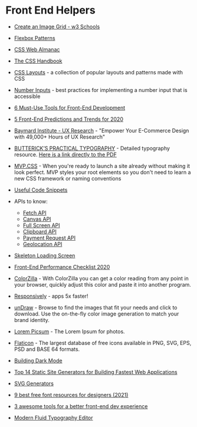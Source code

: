 # Front End Helpers

- [Create an Image Grid - w3 Schools](https://www.w3schools.com/howto/howto_js_image_grid.asp)

- [Flexbox Patterns](https://www.flexboxpatterns.com)

- [CSS Web Almanac](https://almanac.httparchive.org/en/2019/css?utm_source=CSS-Weekly&utm_campaign=Issue-387&utm_medium=email#introduction)

- [The CSS Handbook](https://www.freecodecamp.org/news/the-css-handbook-a-handy-guide-to-css-for-developers-b56695917d11/)

- [CSS Layouts](https://csslayout.io/) - a collection of popular layouts and patterns made with CSS

- [Number Inputs](https://technology.blog.gov.uk/2020/02/24/why-the-gov-uk-design-system-team-changed-the-input-type-for-numbers/) - best practices for implementing a number input that is accessible

- [6 Must-Use Tools for Front-End Development](https://medium.com/better-programming/6-must-use-tools-for-front-end-development-643f50c9161)

- [5 Front-End Predictions and Trends for 2020](https://medium.com/better-programming/5-front-end-predictions-and-trends-for-2020-afc949e0eba2)

- [Baymard Institute - UX Research](https://baymard.com) - "Empower Your E-Commerce Design with 49,000+ Hours of UX Research"

- [BUTTERICK’S PRACTICAL TYPOGRAPHY](https://practicaltypography.com/) - Detailed typography resource. [Here is a link directly to the PDF](https://toc.cryptobook.us/book.pdf)

- [MVP.CSS](https://andybrewer.github.io/mvp/) - When you're ready to launch a site already without making it look perfect. MVP styles your root elements so you don't need to learn a new CSS framework or naming conventions

- [Useful Code Snippets](https://www.30secondsofcode.org)

- APIs to know:

  - [Fetch API](https://developer.mozilla.org/en-US/docs/Web/API/Fetch_API)
  - [Canvas API](https://www.w3schools.com/tags/ref_canvas.asp)
  - [Full Screen API](https://developer.mozilla.org/en-US/docs/Web/API/Fullscreen_API)
  - [Clipboard API](https://developer.mozilla.org/en-US/docs/Web/API/Clipboard_API)
  - [Payment Request API](https://developer.mozilla.org/en-US/docs/Web/API/Payment_Request_API)
  - [Geolocation API](https://developer.mozilla.org/en-US/docs/Web/API/Geolocation_API)

- [Skeleton Loading Screen](https://medium.com/better-programming/the-what-why-and-how-of-using-a-skeleton-loading-screen-e68809d7f702)

- [Front-End Performance Checklist 2020](https://www.smashingmagazine.com/2020/01/front-end-performance-checklist-2020-pdf-pages/)

- [ColorZilla](https://chrome.google.com/webstore/detail/colorzilla/bhlhnicpbhignbdhedgjhgdocnmhomnp?hl=en) - With ColorZilla you can get a color reading from any point in your browser, quickly adjust this color and paste it into another program.

- [Responsively](https://responsively.app) - apps 5x faster!

- [unDraw](https://undraw.co/illustrations) - Browse to find the images that fit your needs and click to download. Use the on-the-fly color image generation to match your brand identity.

- [Lorem Picsum](https://picsum.photos) - The Lorem Ipsum for photos.

- [Flaticon](https://www.flaticon.com) - The largest database of free icons available in PNG, SVG, EPS, PSD and BASE 64 formats.

- [Building Dark Mode](https://blog.sentry.io/2021/03/16/building-dark-mode/?utm_source=CSS-Weekly&utm_campaign=Issue-452&utm_medium=email)

- [Top 14 Static Site Generators for Building Fastest Web Applications](https://javascript.plainenglish.io/top-14-static-site-generators-for-building-fastest-web-applications-c17cf7c9c929)

- [SVG Generators](https://www.smashingmagazine.com/2021/03/svg-generators/)

- [9 best free font resources for designers (2021)](https://dribbble.com/stories/2020/02/17/free-fonts-for-designers?utm_campaign=2021-08-04&utm_medium=email)

- [3 awesome tools for a better front-end dev experience](https://www.youtube.com/watch?v=CB3wsw0UCVc)

- [Modern Fluid Typography Editor](https://modern-fluid-typography.vercel.app)
